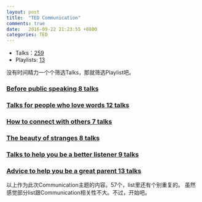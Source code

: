 ```yaml
---
layout: post
title:  "TED Communication"
comments: true
date:   2016-09-22 21:23:55 +0800
categories: TED
---
```


+ Talks：[259](https://www.ted.com/search?cat=talks&per_page=12&q=communication)
+ Playlists: [13](https://www.ted.com/search?cat=playlists&per_page=12&q=communication)

没有时间精力一个个筛选Talks，那就筛选Playlist吧。

### [Before public speaking 8 talks](https://www.ted.com/playlists/226/before_public_speaking)
### [Talks for people who love words 12 talks](https://www.ted.com/playlists/117/words_words_words)
### [How to connect with others 7 talks](https://www.ted.com/playlists/367/when_you_re_having_a_hard_time)
### [The beauty of stranges 8 talks](https://www.ted.com/playlists/413/the_beauty_of_strangers)
### [Talks to help you be a better listener 9 talks](https://www.ted.com/playlists/92/listen_up)
### [Advice to help you be a great parent 13 talks](https://www.ted.com/playlists/150/advice_to_help_you_be_a_great)

以上作为此次Communication主题的内容。57个，list里还有个别重复的。
虽然感觉部分list跟Communication相关性不大。不过，开始吧。
